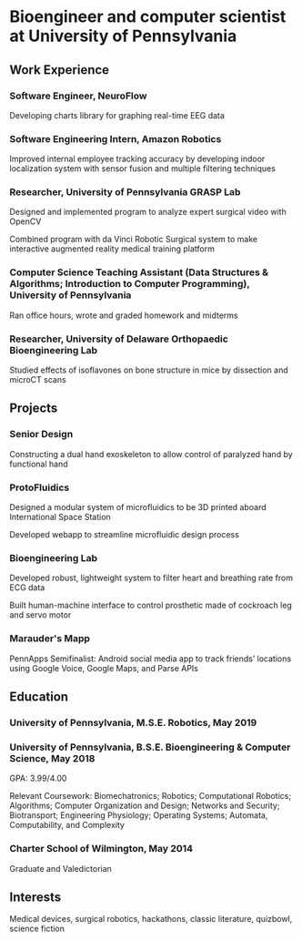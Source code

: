 # Bioengineer and computer scientist at University of Pennsylvania

## Work Experience

### Software Engineer, NeuroFlow
Developing charts library for graphing real-time EEG data

### Software Engineering Intern, Amazon Robotics
Improved internal employee tracking accuracy by developing indoor localization system with sensor fusion and multiple filtering techniques

### Researcher, University of Pennsylvania GRASP Lab
Designed and implemented program to analyze expert surgical video with OpenCV

Combined program with da Vinci Robotic Surgical system to make interactive augmented reality medical training platform

### Computer Science Teaching Assistant (Data Structures & Algorithms; Introduction to Computer Programming), University of Pennsylvania
Ran office hours, wrote and graded homework and midterms

### Researcher, University of Delaware Orthopaedic Bioengineering Lab
Studied effects of isoflavones on bone structure in mice by dissection and microCT scans

## Projects

### Senior Design
Constructing a dual hand exoskeleton to allow control of paralyzed hand by functional hand

### ProtoFluidics
Designed a modular system of microfluidics to be 3D printed aboard International Space Station

Developed webapp to streamline microfluidic design process

### Bioengineering Lab
Developed robust, lightweight system to filter heart and breathing rate from ECG data

Built human-machine interface to control prosthetic made of cockroach leg and servo motor

### Marauder's Mapp
PennApps Semifinalist: Android social media app to track friends’ locations using Google Voice, Google Maps, and Parse APIs
## Education

### University of Pennsylvania, M.S.E. Robotics, May 2019
### University of Pennsylvania, B.S.E. Bioengineering & Computer Science, May 2018
GPA: 3.99/4.00

Relevant Coursework: Biomechatronics; Robotics; Computational Robotics; Algorithms; Computer Organization and Design; Networks and Security; Biotransport; Engineering Physiology; Operating Systems; Automata, Computability, and Complexity

### Charter School of Wilmington, May 2014
Graduate and Valedictorian

## Interests
Medical devices, surgical robotics, hackathons, classic literature, quizbowl, science fiction
